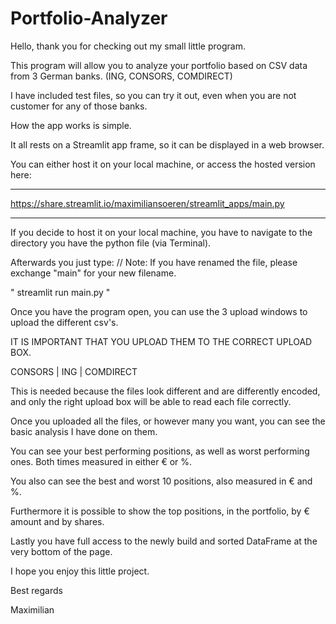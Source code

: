# Portfolio-Analyzer



Hello, thank you for checking out my small little program.


This program will allow you to analyze your portfolio based on CSV data from 3 German banks. (ING, CONSORS, COMDIRECT)

I have included test files, so you can try it out, even when you are not customer for any of those banks.


How the app works is simple.


It all rests on a Streamlit app frame, so it can be displayed in a web browser. 

You can either host it on your local machine, or access the hosted version here:

-----------------------------------------------------------------------------

https://share.streamlit.io/maximiliansoeren/streamlit_apps/main.py

-----------------------------------------------------------------------------

If you decide to host it on your local machine, you have to navigate to the directory you have the python file (via Terminal).

Afterwards you just type: // Note: If you have renamed the file, please exchange "main" for your new filename.

" streamlit run main.py "

Once you have the program open, you can use the 3 upload windows to upload the different csv's.

IT IS IMPORTANT THAT YOU UPLOAD THEM TO THE CORRECT UPLOAD BOX.


CONSORS | ING | COMDIRECT


This is needed because the files look different and are differently encoded, and only the right upload box will be able to read each file correctly.

Once you uploaded all the files, or however many you want, you can see the basic analysis I have done on them.

You can see your best performing positions, as well as worst performing ones. Both times measured in either € or %.

You also can see the best and worst 10 positions, also measured in € and %.

Furthermore it is possible to show the top positions, in the portfolio, by € amount and by shares.

Lastly you have full access to the newly build and sorted DataFrame at the very bottom of the page.

I hope you enjoy this little project.


Best regards



Maximilian
